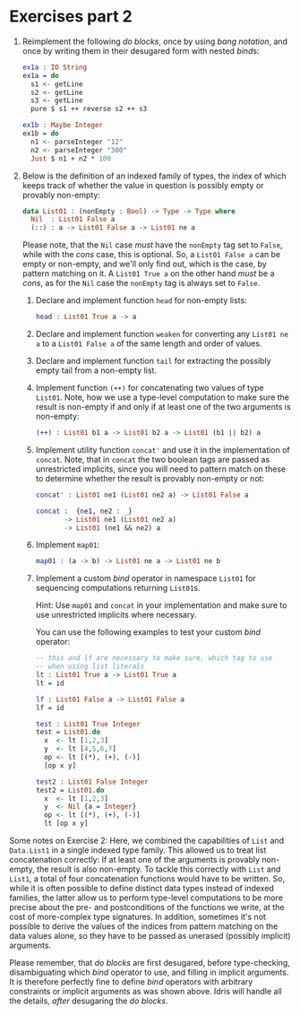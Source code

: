 # Exercises part 2

1. Reimplement the following *do blocks*, once by using *bang notation*, and once by writing them in their desugared form with nested *bind*s:

   ```idris
   ex1a : IO String
   ex1a = do
     s1 <- getLine
     s2 <- getLine
     s3 <- getLine
     pure $ s1 ++ reverse s2 ++ s3

   ex1b : Maybe Integer
   ex1b = do
     n1 <- parseInteger "12"
     n2 <- parseInteger "300"
     Just $ n1 + n2 * 100
   ```

2. Below is the definition of an indexed family of types, the index of which keeps track of whether the value in question is possibly empty or provably non-empty:

   ```idris
   data List01 : (nonEmpty : Bool) -> Type -> Type where
     Nil  : List01 False a
     (::) : a -> List01 False a -> List01 ne a
   ```

   Please note, that the `Nil` case *must* have the `nonEmpty` tag set to `False`, while with the *cons* case, this is optional. So, a `List01 False a` can be empty or non-empty, and we'll only find out, which is the case, by pattern matching on it. A `List01 True a` on the other hand *must* be a *cons*, as for the `Nil` case the `nonEmpty` tag is always set to `False`.

   1. Declare and implement function `head` for non-empty lists:

      ```idris
      head : List01 True a -> a
      ```

   2. Declare and implement function `weaken` for converting any `List01 ne a` to a `List01 False a` of the same length and order of values.

   3. Declare and implement function `tail` for extracting the possibly empty tail from a non-empty list.

   4. Implement function `(++)` for concatenating two values of type `List01`. Note, how we use a type-level computation to make sure the result is non-empty if and only if at least one of the two arguments is non-empty:

      ```idris
      (++) : List01 b1 a -> List01 b2 a -> List01 (b1 || b2) a
      ```

   5. Implement utility function `concat'` and use it in the implementation of `concat`. Note, that in `concat` the two boolean tags are passed as unrestricted implicits, since you will need to pattern match on these to determine whether the result is provably non-empty or not:

      ```idris
      concat' : List01 ne1 (List01 ne2 a) -> List01 False a

      concat :  {ne1, ne2 : _}
             -> List01 ne1 (List01 ne2 a)
             -> List01 (ne1 && ne2) a
      ```

   6. Implement `map01`:

      ```idris
      map01 : (a -> b) -> List01 ne a -> List01 ne b
      ```

   7. Implement a custom *bind* operator in namespace `List01` for sequencing computations returning `List01`s.

      Hint: Use `map01` and `concat` in your implementation and make sure to use unrestricted implicits where necessary.

      You can use the following examples to test your custom *bind* operator:

      ```idris
      -- this and lf are necessary to make sure, which tag to use
      -- when using list literals
      lt : List01 True a -> List01 True a
      lt = id

      lf : List01 False a -> List01 False a
      lf = id

      test : List01 True Integer
      test = List01.do
        x  <- lt [1,2,3]
        y  <- lt [4,5,6,7]
        op <- lt [(*), (+), (-)]
        [op x y]

      test2 : List01 False Integer
      test2 = List01.do
        x  <- lt [1,2,3]
        y  <- Nil {a = Integer}
        op <- lt [(*), (+), (-)]
        lt [op x y]
      ```

Some notes on Exercise 2: Here, we combined the capabilities of `List` and `Data.List1` in a single indexed type family. This allowed us to treat list concatenation correctly: If at least one of the arguments is provably non-empty, the result is also non-empty. To tackle this correctly with `List` and `List1`, a total of four concatenation functions would have to be written. So, while it is often possible to define distinct data types instead of indexed families, the latter allow us to perform type-level computations to be more precise about the pre- and postconditions of the functions we write, at the cost of more-complex type signatures. In addition, sometimes it's not possible to derive the values of the indices from pattern matching on the data values alone, so they have to be passed as unerased (possibly implicit) arguments.

Please remember, that *do blocks* are first desugared, before type-checking, disambiguating which *bind* operator to use, and filling in implicit arguments. It is therefore perfectly fine to define *bind* operators with arbitrary constraints or implicit arguments as was shown above. Idris will handle all the details, *after* desugaring the *do blocks*.
